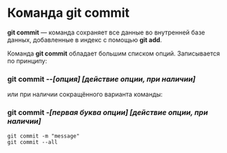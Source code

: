 # Команда **git commit**

**git commit** — команда сохраняет все данные во внутренней базе данных, добавленные в индекс с помощью **git add**.

Команда **git commit** обладает большим списком опций. Записывается по принципу: 

### **git commit** --*[опция]* *[действие опции, при наличии]*

или при наличии сокращённого варианта команды:

### **git commit** -*[первая буква опции]* *[действие опции, при наличии]*

```
git commit -m "message"
git commit --all
```